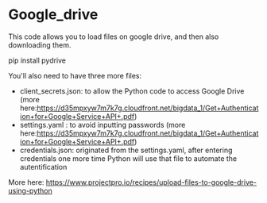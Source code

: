 # Google_drive

This code allows you to load files on google drive, and then also downloading them.

pip install pydrive

You'll also need to have three more files:

- client_secrets.json: to allow the Python code to access Google Drive (more here:https://d35mpxyw7m7k7g.cloudfront.net/bigdata_1/Get+Authentication+for+Google+Service+API+.pdf)
- settings.yaml : to avoid inputting passwords (more here:https://d35mpxyw7m7k7g.cloudfront.net/bigdata_1/Get+Authentication+for+Google+Service+API+.pdf)
- credentials.json: originated from the settings.yaml, after entering credentials one more time Python will use that file to automate the autentification

 More here: https://www.projectpro.io/recipes/upload-files-to-google-drive-using-python
